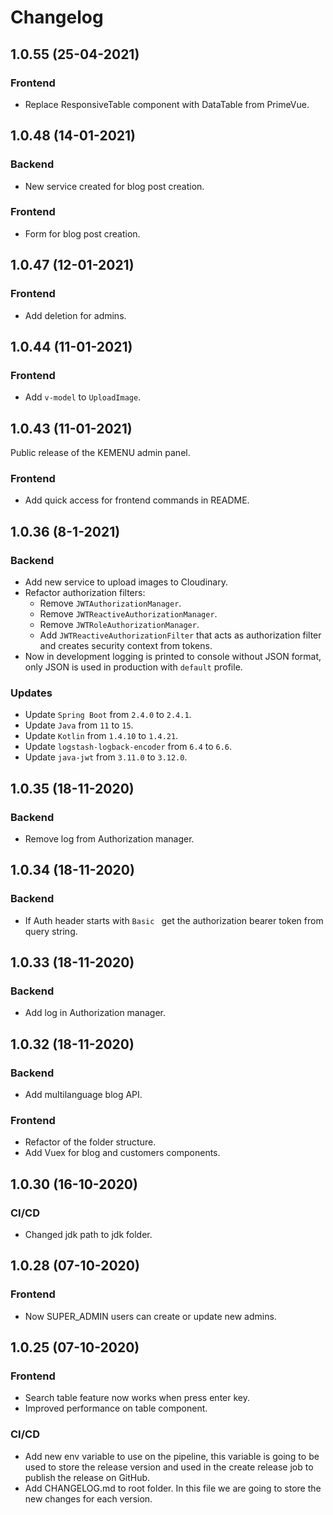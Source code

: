 # Changelog

## 1.0.55 (25-04-2021)

### Frontend

* Replace ResponsiveTable component with DataTable from PrimeVue.

## 1.0.48 (14-01-2021)

### Backend

* New service created for blog post creation.

### Frontend

* Form for blog post creation.

## 1.0.47 (12-01-2021)

### Frontend

* Add deletion for admins.

## 1.0.44 (11-01-2021)

### Frontend

* Add `v-model` to `UploadImage`.

## 1.0.43 (11-01-2021)

Public release of the KEMENU admin panel.

### Frontend

* Add quick access for frontend commands in README.

## 1.0.36 (8-1-2021)

### Backend

* Add new service to upload images to Cloudinary.
* Refactor authorization filters: 
  * Remove `JWTAuthorizationManager`.
  * Remove `JWTReactiveAuthorizationManager`.
  * Remove `JWTRoleAuthorizationManager`.
  * Add `JWTReactiveAuthorizationFilter` that acts as authorization filter and creates security context from tokens.
* Now in development logging is printed to console without JSON format, only JSON is used in production with `default` profile.

### Updates

* Update `Spring Boot` from `2.4.0` to `2.4.1`.
* Update `Java` from `11` to `15`.
* Update `Kotlin` from `1.4.10` to `1.4.21`.
* Update `logstash-logback-encoder` from `6.4` to `6.6`.
* Update `java-jwt` from `3.11.0` to `3.12.0`.

## 1.0.35 (18-11-2020)

### Backend

* Remove log from Authorization manager.

## 1.0.34 (18-11-2020)

### Backend

* If Auth header starts with `Basic ` get the authorization bearer token from query string.

## 1.0.33 (18-11-2020)

### Backend

* Add log in Authorization manager.

## 1.0.32 (18-11-2020)

### Backend

* Add multilanguage blog API.

### Frontend

* Refactor of the folder structure.
* Add Vuex for blog and customers components.

## 1.0.30 (16-10-2020)

### CI/CD

* Changed jdk path to jdk folder.

## 1.0.28 (07-10-2020)

### Frontend

* Now SUPER_ADMIN users can create or update new admins.

## 1.0.25 (07-10-2020)

### Frontend

* Search table feature now works when press enter key.
* Improved performance on table component.

### CI/CD

* Add new env variable to use on the pipeline, this 
variable is going to be used to store the release version 
and used in the create release job to publish the 
release on GitHub.
* Add CHANGELOG.md to root folder. In this file we are 
going to store the new changes for each version.
